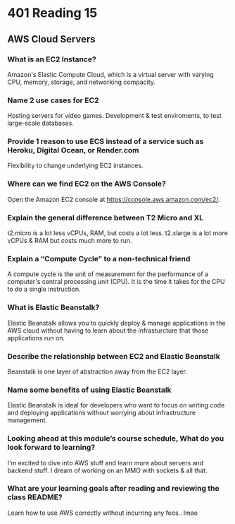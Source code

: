 # 401 Reading 15

## AWS Cloud Servers

### What is an EC2 Instance?

Amazon's Elastic Compute Cloud, which is a virtual server with varying CPU, memory, storage, and networking compacity.

### Name 2 use cases for EC2

Hosting servers for video games. Development & test enviroments, to test large-scale databases.

### Provide 1 reason to use ECS instead of a service such as Heroku, Digital Ocean, or Render.com

Flexibility to change underlying EC2 instances.

### Where can we find EC2 on the AWS Console?

Open the Amazon EC2 console at <https://console.aws.amazon.com/ec2/>.

### Explain the general difference between T2 Micro and XL

t2.micro is a lot less vCPUs, RAM, but costs a lot less. t2.xlarge is a lot more vCPUs & RAM but costs much more to run.

### Explain a “Compute Cycle” to a non-technical friend

A compute cycle is the unit of measurement for the performance of a computer's central processing unit (CPU). It is the time it takes for the CPU to do a single instruction.

### What is Elastic Beanstalk?

Elastic Beanstalk allows you to quickly deploy & manage applications in the AWS cloud without having to learn about the infrasturcture that those applications run on.

### Describe the relationship between EC2 and Elastic Beanstalk

Beanstalk is one layer of abstraction away from the EC2 layer.

### Name some benefits of using Elastic Beanstalk

Elastic Beanstalk is ideal for developers who want to focus on writing code and deploying applications without worrying about infrastructure management.

### Looking ahead at this module’s course schedule, What do you look forward to learning?

I'm excited to dive into AWS stuff and learn more about servers and backend stuff. I dream of working on an MMO with sockets & all that.

### What are your learning goals after reading and reviewing the class README?

Learn how to use AWS correctly without incurring any fees.. lmao

